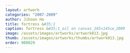 ```yaml
---
layout: artwork 
categories: "2007-2009"
author: Jihoon Ha 
title: fortress &#35;1 
caption: fortress &#35;1_oil on canvas_165×145㎝_2009 
image: /assets/images/artworks/artwork013.jpg 
thumb: /assets/images/artworks/thumbs/artwork013.jpg 
order: 908029 
---
```


